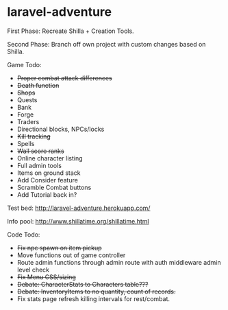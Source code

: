 # laravel-adventure

First Phase:  Recreate Shilla + Creation Tools.

Second Phase: Branch off own project with custom changes based on Shilla.

Game Todo:

* ~~Proper combat attack differences~~
* ~~Death function~~
* ~~Shops~~
* Quests
* Bank
* Forge
* Traders
* Directional blocks, NPCs/locks
* ~~Kill tracking~~
* Spells
* ~~Wall score ranks~~
* Online character listing
* Full admin tools
* Items on ground stack
* Add Consider feature
* Scramble Combat buttons
* Add Tutorial back in?

Test bed: http://laravel-adventure.herokuapp.com/

Info pool: http://www.shillatime.org/shillatime.html

Code Todo:

* ~~Fix npc spawn on item pickup~~
* Move functions out of game controller
* Route admin functions through admin route with auth middleware admin level check
* ~~Fix Menu CSS/sizing~~
* ~~Debate: CharacterStats to Characters table???~~
* ~~Debate: InventoryItems to no quantity, count of records.~~
* Fix stats page refresh killing intervals for rest/combat.
